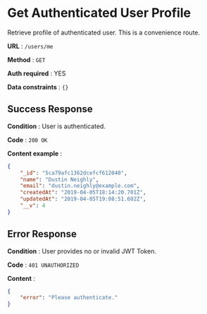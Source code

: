 # Get Authenticated User Profile

Retrieve profile of authenticated user. This is a convenience route.

**URL** : `/users/me`

**Method** : `GET`

**Auth required** : YES

**Data constraints** : `{}`

## Success Response

**Condition** : User is authenticated.

**Code** : `200 OK`

**Content example** : 

```json
{
    "_id": "5ca79afc1362dcefcf612040",
    "name": "Dustin Neighly",
    "email": "dustin.neighly@example.com",
    "createdAt": "2019-04-05T18:14:20.701Z",
    "updatedAt": "2019-04-05T19:08:51.602Z",
    "__v": 4
}
```

## Error Response
**Condition** : User provides no or invalid JWT Token.

**Code** : `401 UNAUTHORIZED`

**Content** :

```json
{
    "error": "Please authenticate."
}
```